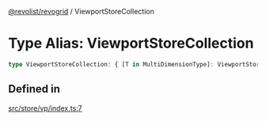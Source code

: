 [@revolist/revogrid](README.md) / ViewportStoreCollection

# Type Alias: ViewportStoreCollection

```ts
type ViewportStoreCollection: { [T in MultiDimensionType]: ViewportStore };
```

## Defined in

[src/store/vp/index.ts:7](https://github.com/revolist/revogrid/blob/645c5b44e05a187c8aab0cf802e5a080c331a78f/src/store/vp/index.ts#L7)
